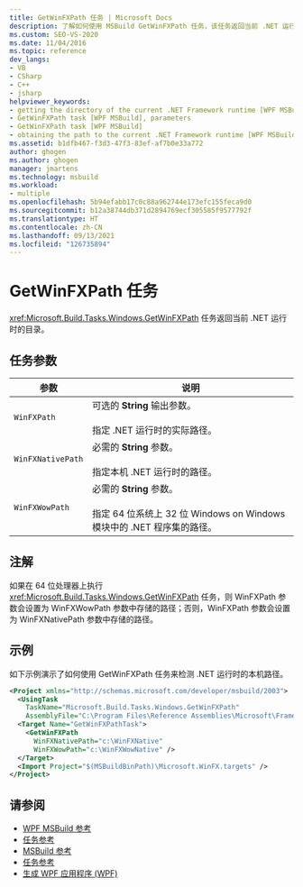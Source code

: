 ```yaml
---
title: GetWinFXPath 任务 | Microsoft Docs
description: 了解如何使用 MSBuild GetWinFXPath 任务，该任务返回当前 .NET 运行时的目录。
ms.custom: SEO-VS-2020
ms.date: 11/04/2016
ms.topic: reference
dev_langs:
- VB
- CSharp
- C++
- jsharp
helpviewer_keywords:
- getting the directory of the current .NET Framework runtime [WPF MSBuild]
- GetWinFXPath task [WPF MSBuild], parameters
- GetWinFXPath task [WPF MSBuild]
- obtaining the path to the current .NET Framework runtime [WPF MSBuild]
ms.assetid: b1dfb467-f3d3-47f3-83ef-af7b0e33a772
author: ghogen
ms.author: ghogen
manager: jmartens
ms.technology: msbuild
ms.workload:
- multiple
ms.openlocfilehash: 5b94efabb17c0c88a962744e173efc155feca9d0
ms.sourcegitcommit: b12a38744db371d2894769ecf305585f9577792f
ms.translationtype: HT
ms.contentlocale: zh-CN
ms.lasthandoff: 09/13/2021
ms.locfileid: "126735894"
---
```

# <a name="getwinfxpath-task"></a>GetWinFXPath 任务

<xref:Microsoft.Build.Tasks.Windows.GetWinFXPath> 任务返回当前 .NET 运行时的目录。

## <a name="task-parameters"></a>任务参数

| 参数 | 说明 |
|-------------------| - |
| `WinFXPath` | 可选的 **String** 输出参数。<br /><br /> 指定 .NET 运行时的实际路径。 |
| `WinFXNativePath` | 必需的 **String** 参数。<br /><br /> 指定本机 .NET 运行时的路径。 |
| `WinFXWowPath` | 必需的 **String** 参数。<br /><br /> 指定 64 位系统上 32 位 Windows on Windows 模块中的 .NET 程序集的路径。 |

## <a name="remarks"></a>注解

 如果在 64 位处理器上执行 <xref:Microsoft.Build.Tasks.Windows.GetWinFXPath> 任务，则 WinFXPath 参数会设置为 WinFXWowPath 参数中存储的路径；否则，WinFXPath 参数会设置为 WinFXNativePath 参数中存储的路径。

## <a name="example"></a>示例

 如下示例演示了如何使用 GetWinFXPath 任务来检测 .NET 运行时的本机路径。

```xml
<Project xmlns="http://schemas.microsoft.com/developer/msbuild/2003">
  <UsingTask
    TaskName="Microsoft.Build.Tasks.Windows.GetWinFXPath"
    AssemblyFile="C:\Program Files\Reference Assemblies\Microsoft\Framework\v3.0\PresentationBuildTasks.dll" />
  <Target Name="GetWinFXPathTask">
    <GetWinFXPath
      WinFXNativePath="c:\WinFXNative"
      WinFXWowPath="c:\WinFXWowNative" />
  </Target>
  <Import Project="$(MSBuildBinPath)\Microsoft.WinFX.targets" />
</Project>
```

## <a name="see-also"></a>请参阅

- [WPF MSBuild 参考](../msbuild/wpf-msbuild-reference.md)
- [任务参考](../msbuild/wpf-msbuild-task-reference.md)
- [MSBuild 参考](../msbuild/msbuild-reference.md)
- [任务参考](../msbuild/msbuild-task-reference.md)
- [生成 WPF 应用程序 (WPF)](/dotnet/framework/wpf/app-development/building-a-wpf-application-wpf)
